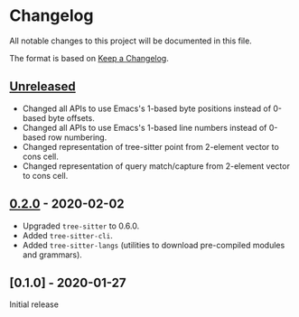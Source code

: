 # Changelog
All notable changes to this project will be documented in this file.

The format is based on [Keep a Changelog](https://keepachangelog.com/en/1.0.0/).

## [Unreleased]
- Changed all APIs to use Emacs's 1-based byte positions instead of 0-based byte offsets.
- Changed all APIs to use Emacs's 1-based line numbers instead of 0-based row numbering.
- Changed representation of tree-sitter point from 2-element vector to cons cell.
- Changed representation of query match/capture from 2-element vector to cons cell.

## [0.2.0] - 2020-02-02
- Upgraded `tree-sitter` to 0.6.0.
- Added `tree-sitter-cli`.
- Added `tree-sitter-langs` (utilities to download pre-compiled modules and grammars).

## [0.1.0] - 2020-01-27
Initial release

[Unreleased]: https://github.com/ubolonton/emacs-tree-sitte/compare/0.2.0...HEAD
[0.2.0]: https://github.com/ubolonton/emacs-tree-sitte/compare/0.1.0...0.2.0
